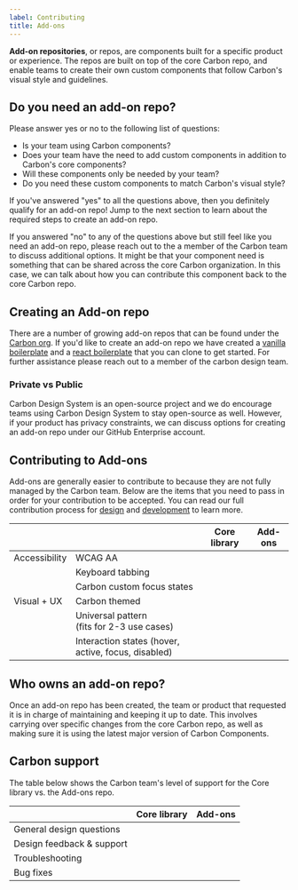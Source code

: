 ```yaml
---
label: Contributing
title: Add-ons
---
```


**Add-on repositories**, or repos, are components built for a specific product or experience. The repos are built on top of the core Carbon repo, and enable teams to create their own custom components that follow Carbon's visual style and guidelines.

## Do you need an add-on repo?

Please answer yes or no to the following list of questions:

- Is your team using Carbon components?
- Does your team have the need to add custom components in addition to Carbon's core components?
- Will these components only be needed by your team?
- Do you need these custom components to match Carbon's visual style?

If you've answered "yes" to all the questions above, then you definitely qualify for an add-on repo! Jump to the next section to learn about the required steps to create an add-on repo.

If you answered "no" to any of the questions above but still feel like you need an add-on repo, please reach out to the a member of the Carbon team to discuss additional options. It might be that your component need is something that can be shared across the core Carbon organization. In this case, we can talk about how you can contribute this component back to the core Carbon repo.

## Creating an Add-on repo

There are a number of growing add-on repos that can be found under the [Carbon org](https://github.com/carbon-design-system). If you'd like to create an add-on repo we have created a [vanilla boilerplate](https://github.com/carbon-design-system/carbon-boilerplate) and a [react boilerplate](https://github.com/carbon-design-system/carbon-addons-boilerplate-react) that you can clone to get started. For further assistance please reach out to a member of the carbon design team.

### Private vs Public

Carbon Design System is an open-source project and we do encourage teams using Carbon Design System to stay open-source as well. However, if your product has privacy constraints, we can discuss options for creating an add-on repo under our GitHub Enterprise account.

## Contributing to Add-ons

Add-ons are generally easier to contribute to because they are not fully managed by the Carbon team. Below are the items that you need to pass in order for your contribution to be accepted. You can read our full contribution process for [design](/contributing/designers) and [development](/contributing/developers) to learn more.

|               |                                                     | Core library                                         | Add-ons                                              |
| ------------- | --------------------------------------------------- | ---------------------------------------------------- | ---------------------------------------------------- |
| Accessibility | WCAG AA                                             | <icon name="icon--checkmark--solid" color="green" /> | <icon name="icon--checkmark--solid" color="green" /> |
|               | Keyboard tabbing                                    | <icon name="icon--checkmark--solid" color="green" /> | <icon name="icon--checkmark--solid" color="green" /> |
|               | Carbon custom focus states                          | <icon name="icon--checkmark--solid" color="green" /> |                                                      |
| Visual + UX   | Carbon themed                                       | <icon name="icon--checkmark--solid" color="green" /> |                                                      |
|               | Universal pattern <br>(fits for 2-3 use cases)      | <icon name="icon--checkmark--solid" color="green" /> |                                                      |
|               | Interaction states (hover, active, focus, disabled) | <icon name="icon--checkmark--solid" color="green" /> | <icon name="icon--checkmark--solid" color="green" /> |

## Who owns an add-on repo?

Once an add-on repo has been created, the team or product that requested it is in charge of maintaining and keeping it up to date. This involves carrying over specific changes from the core Carbon repo, as well as making sure it is using the latest major version of Carbon Components.

## Carbon support

The table below shows the Carbon team's level of support for the Core library vs. the Add-ons repo.

|                           | Core library                                         | Add-ons                                              |
| ------------------------- | ---------------------------------------------------- | ---------------------------------------------------- |
| General design questions  | <icon name="icon--checkmark--solid" color="green" /> | <icon name="icon--checkmark--solid" color="green" /> |
| Design feedback & support | <icon name="icon--checkmark--solid" color="green" /> |                                                      |
| Troubleshooting           | <icon name="icon--checkmark--solid" color="green" /> | <icon name="icon--checkmark--solid" color="green" /> |
| Bug fixes                 | <icon name="icon--checkmark--solid" color="green" /> |                                                      |
